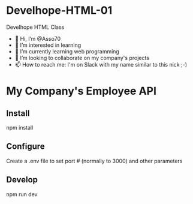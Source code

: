 # Develhope-HTML-01
Develhope HTML Class
- 👋 Hi, I’m @Asso70
- 👀 I’m interested in learning
- 🌱 I’m currently learning web programming
- 💞️ I’m looking to collaborate on my company's projects
- 📫 How to reach me: I'm on Slack with my name similar to this nick ;-)

<!---
Asso70/Asso70 is a ✨ special ✨ repository because its `README.md` (this file) appears on your GitHub profile.
You can click the Preview link to take a look at your changes.
--->

# My Company's Employee API

## Install
npm install

## Configure
Create a .env file to set port # (normally to 3000) and other parameters

## Develop
npm run dev